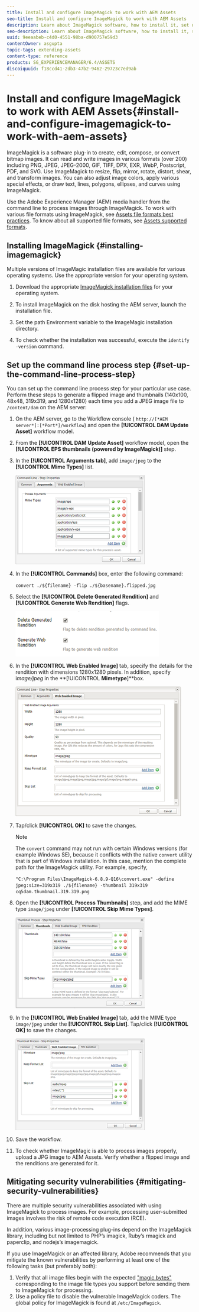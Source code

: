```yaml
---
title: Install and configure ImageMagick to work with AEM Assets
seo-title: Install and configure ImageMagick to work with AEM Assets
description: Learn about ImageMagick software, how to install it, set up the command line process step, and use it to edit, compose, and generate thumbnails from images.
seo-description: Learn about ImageMagick software, how to install it, set up the command line process step, and use it to edit, compose, and generate thumbnails from images.
uuid: 9eeaabeb-c4d0-4551-98ba-d900757e59d3
contentOwner: asgupta
topic-tags: extending-assets
content-type: reference
products: SG_EXPERIENCEMANAGER/6.4/ASSETS
discoiquuid: f18ccd41-2db3-47b2-9462-29723c7ed9ab
---
```


# Install and configure ImageMagick to work with AEM Assets{#install-and-configure-imagemagick-to-work-with-aem-assets}

ImageMagick is a software plug-in to create, edit, compose, or convert bitmap images. It can read and write images in various formats (over 200) including PNG, JPEG, JPEG-2000, GIF, TIFF, DPX, EXR, WebP, Postscript, PDF, and SVG. Use ImageMagick to resize, flip, mirror, rotate, distort, shear, and transform images. You can also adjust image colors, apply various special effects, or draw text, lines, polygons, ellipses, and curves using ImageMagick.

Use the Adobe Experience Manager (AEM) media handler from the command line to process images through ImageMagick. To work with various file formats using ImageMagick, see [Assets file formats best practices](../../assets/using/assets-file-format-best-practices.md). To know about all supported file formats, see [Assets supported formats](../../assets/using/assets-formats.md).

## Installing ImageMagick {#installing-imagemagick}

Multiple versions of ImageMagic installation files are available for various operating systems. Use the appropriate version for your operating system.

1. Download the appropriate [ImageMagick installation files](http://www.imagemagick.org/script/download.php) for your operating system.
1. To install ImageMagick on the disk hosting the AEM server, launch the installation file.  

1. Set the path Environment variable to the ImageMagic installation directory. 
1. To check whether the installation was successful, execute the `identify -version` command.

## Set up the command line process step {#set-up-the-command-line-process-step}

You can set up the command line process step for your particular use case. Perform these steps to generate a flipped image and thumbnails (140x100, 48x48, 319x319, and 1280x1280) each time you add a JPEG image file to `/content/dam` on the AEM server:

1. On the AEM server, go to the Workflow console ( `http://[*AEM server*]:[*Port*]/workflow`) and open the **[!UICONTROL DAM Update Asset]** workflow model.
1. From the **[!UICONTROL DAM Update Asset]** workflow model, open the **[!UICONTROL EPS thumbnails (powered by ImageMagick)]** step.
1. In the **[!UICONTROL Arguments tab]**, add `image/jpeg` to the **[!UICONTROL Mime Types]** list.

   ![](assets/mime_types_jpeg.png)

1. In the **[!UICONTROL Commands]** box, enter the following command:

   `convert ./${filename} -flip ./${basename}.flipped.jpg`

1. Select the **[!UICONTROL Delete Generated Rendition]** and **[!UICONTROL Generate Web Rendition]** flags.

   ![](assets/select_flags.png)

1. In the **[!UICONTROL Web Enabled Image]** tab, specify the details for the rendition with dimensions 1280x1280 pixels. In addition, specify i*mage/jpeg* in the **[!UICONTROL **Mimetype**]**box.

   ![](assets/web_enabled_image.png)

1. Tap/click **[!UICONTROL OK]** to save the changes.

   >[!NOTE]
   >
   >The `convert` command may not run with certain Windows versions (for example Windows SE), because it conflicts with the native `convert` utility that is part of Windows installation. In this case, mention the complete path for the ImageMagick utility. For example, specify,
   >
   >
   >`"C:\Program Files\ImageMagick-6.8.9-Q16\convert.exe" -define jpeg:size=319x319 ./${filename} -thumbnail 319x319 cq5dam.thumbnail.319.319.png`

1. Open the **[!UICONTROL Process Thumbnails]** step, and add the MIME type `image/jpeg` under **[!UICONTROL Skip Mime Types]**.

   ![](assets/skip_mime_types.png)

1. In the **[!UICONTROL Web Enabled Image]** tab, add the MIME type `image/jpeg` under the **[!UICONTROL Skip List]**. Tap/click **[!UICONTROL OK]** to save the changes.

   ![](assets/web_enabled.png)

1. Save the workflow.
1. To check whether ImageMagic is able to process images properly, upload a JPG image to AEM Assets. Verify whether a flipped image and the renditions are generated for it.

## Mitigating security vulnerabilities {#mitigating-security-vulnerabilities}

There are multiple security vulnerabilities associated with using ImageMagick to process images. For example, processing user-submitted images involves the risk of remote code execution (RCE).

In addition, various image-processing plug-ins depend on the ImageMagick library, including but not limited to PHP’s imagick, Ruby’s rmagick and paperclip, and nodejs’s imagemagick.

If you use ImageMagick or an affected library, Adobe recommends that you mitigate the known vulnerabilities by performing at least one of the following tasks (but preferably both):

1. Verify that all image files begin with the expected ["magic bytes"](https://en.wikipedia.org/wiki/List_of_file_signatures) corresponding to the image file types you support before sending them to ImageMagick for processing.
1. Use a policy file to disable the vulnerable ImageMagick coders. The global policy for ImageMagick is found at `/etc/ImageMagick`.

